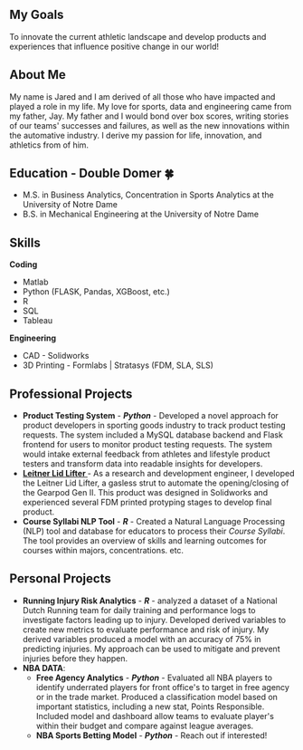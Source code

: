 ## My Goals
To innovate the current athletic landscape and develop products and experiences that influence positive change in our world!

## About Me
My name is Jared and I am derived of all those who have impacted and played a role in my life. My love for sports, data and engineering came from my father, Jay. My father and I would bond over box scores, writing stories of our teams' successes and failures, as well as the new innovations within the automative industry. I derive my passion for life, innovation, and athletics from of him. 

## Education - Double Domer 🍀
* M.S. in Business Analytics, Concentration in Sports Analytics at the University of Notre Dame 
* B.S. in Mechanical Engineering at the University of Notre Dame

## Skills 
**Coding**
* Matlab
* Python (FLASK, Pandas, XGBoost, etc.)
* R
* SQL
* Tableau

**Engineering**
* CAD - Solidworks
* 3D Printing - Formlabs | Stratasys (FDM, SLA, SLS)

## Professional Projects
* **Product Testing System** - **_Python_** - Developed a novel approach for product developers in sporting goods industry to track product testing requests. The system included a MySQL database backend and Flask frontend for users to monitor product testing requests. The system would intake external feedback from athletes and lifestyle product testers and transform data into readable insights for developers.
* **<a href= "https://www.leitnerdesigns.com/collections/accessories/products/gearpod-xl-gen-2" target = "_blank"> Leitner Lid Lifter </a>** - As a research and development engineer, I developed the Leitner Lid Lifter, a gasless strut to automate the opening/closing of the Gearpod Gen II. This product was designed in Solidworks and experienced several FDM printed protyping stages to develop final product.
* **Course Syllabi NLP Tool** - **_R_** - Created a Natural Language Processing (NLP) tool and database for educators to process their _Course Syllabi_. The tool provides an overview of skills and learning outcomes for courses within majors, concentrations. etc.

## Personal Projects
* **Running Injury Risk Analytics** - **_R_** - analyzed a dataset of a National Dutch Running team for daily training and performance logs to investigate factors leading up to injury. Developed derived variables to create new metrics to evaluate performance and risk of injury. My derived variables produced a model with an accuracy of 75% in predicting injuries. My approach can be used to mitigate and prevent injuries before they happen. 
* **NBA DATA**:
  * **Free Agency Analytics** - **_Python_** - Evaluated all NBA players to identify underrated players for front office's to target in free agency or in the trade market. Produced a classification model based on important statistics, including a new stat, Points Responsible. Included model and dashboard allow teams to evaluate player's within their budget and compare against league averages.
  * **NBA Sports Betting Model** - **_Python_** - Reach out if interested!
